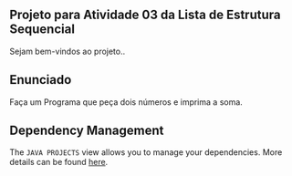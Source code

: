 ## Projeto para Atividade 03 da Lista de Estrutura Sequencial

Sejam bem-vindos ao projeto..

## Enunciado

Faça um Programa que peça dois números e imprima a soma.

## Dependency Management

The `JAVA PROJECTS` view allows you to manage your dependencies. More details can be found [here](https://github.com/microsoft/vscode-java-dependency#manage-dependencies).
